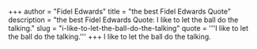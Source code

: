 +++
author = "Fidel Edwards"
title = "the best Fidel Edwards Quote"
description = "the best Fidel Edwards Quote: I like to let the ball do the talking."
slug = "i-like-to-let-the-ball-do-the-talking"
quote = '''I like to let the ball do the talking.'''
+++
I like to let the ball do the talking.
